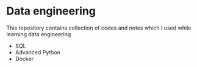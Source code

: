 # Data engineering

This repository contains collection of codes and notes which I used while learning data engineering 

* SQL
* Advanced Python
* Docker